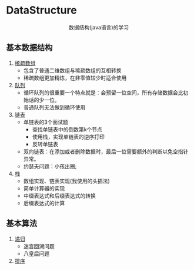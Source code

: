 # DataStructure
<p align='center'>数据结构(java语言)的学习
</p>

## 基本数据结构

1. <a href='https://github.com/Da-Qi/DataStructure/tree/master/src/sparsearray'>稀疏数组</a>
     - 包含了普通二维数组与稀疏数组的互相转换
     - 稀疏数组更加精炼，在非零值较少时适合使用
2. <a href='https://github.com/Da-Qi/DataStructure/tree/master/src/queue'>队列</a>
     - 循环队列的很重要一个特点就是：会预留一位空间，所有存储数据会比初始话的少一位。
     - 普通队列无法做到循环使用
3. <a href='https://github.com/Da-Qi/DataStructure/blob/master/src/linkedlist'>链表</a>
     - 单链表的3个面试题
          - 查找单链表中的倒数第k个节点
          - 使用栈，实现单链表的逆序打印
          - 反转单链表
     - 双向链表：在添加或者删除数据时，最后一位需要额外的判断以免空指针异常。
     - 约瑟夫问题：小孩出圈;
4. <a href='https://github.com/Da-Qi/DataStructure/blob/master/src/stack'>栈</a>
    - 数组实现、链表实现(我使用的头插法)
    - 简单计算器的实现
    - 中缀表达式和后缀表达式的转换
    - 后缀表达式的计算
 ## 基本算法
 1. <a href='https://github.com/Da-Qi/DataStructure/blob/master/src/recursion'>递归</a>
    - 迷宫回溯问题
    - 八皇后问题
 2. <a href='https://github.com/Da-Qi/DataStructure/blob/master/src/sort'>排序</a>
